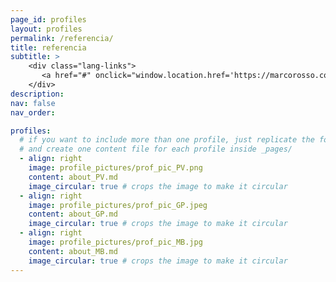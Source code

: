 ```yaml
---
page_id: profiles
layout: profiles
permalink: /referencia/
title: referencia
subtitle: >
    <div class="lang-links">
       <a href="#" onclick="window.location.href='https://marcorosso.com/references/'; return false;">references</a>&nbsp;|&nbsp;<a href="/it/referenze/" hreflang="it">referenze</a>
    </div>
description:
nav: false
nav_order:

profiles:
  # if you want to include more than one profile, just replicate the following block
  # and create one content file for each profile inside _pages/
  - align: right
    image: profile_pictures/prof_pic_PV.png
    content: about_PV.md
    image_circular: true # crops the image to make it circular
  - align: right
    image: profile_pictures/prof_pic_GP.jpeg
    content: about_GP.md
    image_circular: true # crops the image to make it circular
  - align: right
    image: profile_pictures/prof_pic_MB.jpg
    content: about_MB.md
    image_circular: true # crops the image to make it circular
---
```

